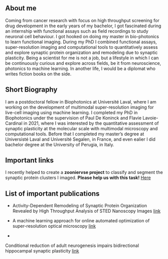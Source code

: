 ## About me

Coming from cancer research with focus on high throughput screening for drug development in the early years of my bachelor, I got fascinated during an internship with functional assays such as field recordings to study neuronal cell behaviour. I got hooked on doing my master in bio-photonics to learn functional imaging. During my PhD I combined functional assays, super-resolution imaging and computational tools to quantitatively assess and explore synaptic protein organization and remodeling due to synaptic plasticity. Being a scientist for me is not a job, but a lifestyle in which I can be continuously curious and explore across fields, be it from neuroscience, photonics to machine learning. In another life, I would be a diplomat who writes fiction books on the side.

## Short Biography

I am a postdoctoral fellow in Biophotonics at Université Laval, where I am working on the development of multimodal super-resolution imaging for live-cell imaging using machine learning. I completed my PhD in Biophotonics under the supervision of Paul De Koninck and Flavie Lavoie-Cardinal in 2021, where I was interested by the quantitative assessment of synaptic plasticity at the molecular scale with multimodal microscopy and computational tools. Before that I completed my master’s degree at Universisté Laval and Université Segalen, in France, and even ealier I did bachelor degree at the University of Perugia, in Italy.

## Important links

I recently helped to create a **zooniervse project** to classify and segment the synaptic protein clusters I imaged. **Please help us with this task!** [Here](https://www.zooniverse.org/projects/reber199/synaptic-protein-zoo)

## List of important publications

- Activity-Dependent Remodeling of Synaptic Protein Organization Revealed by High Throughput Analysis of STED Nanoscopy Images [link](https://www.frontiersin.org/articles/10.3389/fncir.2020.00057/full#h5)

- A machine learning approach for online automated optimization of super-resolution optical microscopy [link](https://www.nature.com/articles/s41467-018-07668-y)

- 
Conditional reduction of adult neurogenesis impairs bidirectional hippocampal synaptic plasticity [link](https://www.pnas.org/doi/abs/10.1073/pnas.1016928108?url_ver=Z39.88-2003&rfr_id=ori%3Arid%3Acrossref.org&rfr_dat=cr_pub++0pubmed)

<!-- You can use the [editor on GitHub](https://github.com/wiesnertheresa/wiesnertheresa.github.io/edit/main/README.md) to maintain and preview the content for your website in Markdown files.

Whenever you commit to this repository, GitHub Pages will run [Jekyll](https://jekyllrb.com/) to rebuild the pages in your site, from the content in your Markdown files. -->

<!-- ### Markdown

Markdown is a lightweight and easy-to-use syntax for styling your writing. It includes conventions for

```markdown
Syntax highlighted code block

# Header 1
## Header 2
### Header 3

- Bulleted
- List

1. Numbered
2. List

**Bold** and _Italic_ and `Code` text

[Link](url) and ![Image](src)
```

For more details see [Basic writing and formatting syntax](https://docs.github.com/en/github/writing-on-github/getting-started-with-writing-and-formatting-on-github/basic-writing-and-formatting-syntax). -->
<!-- 
### Jekyll Themes

Your Pages site will use the layout and styles from the Jekyll theme you have selected in your [repository settings](https://github.com/wiesnertheresa/wiesnertheresa.github.io/settings/pages). The name of this theme is saved in the Jekyll `_config.yml` configuration file.

### Support or Contact

Having trouble with Pages? Check out our [documentation](https://docs.github.com/categories/github-pages-basics/) or [contact support](https://support.github.com/contact) and we’ll help you sort it out.
 --> 
